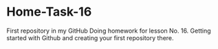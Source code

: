 # Home-Task-16
First repository in my GitHub
Doing homework for lesson No. 16. 
Getting started with Github and creating your first repository there.

